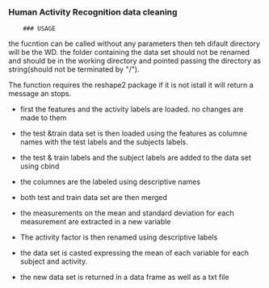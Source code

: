 ### Human Activity Recognition data cleaning
        ### USAGE

the fucntion can be called without any parameters then teh difault directory will be the WD. the folder containing the data set should not be renamed and should be in the working directory and pointed passing the directory as string(should not be terminated by "/").

The function requires the reshape2 package if it is not istall it will return a message an stops.

* first the features and the activity labels are loaded.
no changes are made to them

* the test &train data set is then loaded using the features as columne names with the test labels and the subjects labels.

* the test & train labels and the subject labels are added to the data set using cbind

* the columnes are the labeled using descriptive names

* both test and train data set are then merged

* the measurements on the mean and standard deviation for each measurement are extracted in a new variable

* The activity factor is then renamed using descriptive labels 

* the data set is casted expressing the mean of each variable for each subject and activity.

* the new data set is returned in a data frame as well as a txt file

